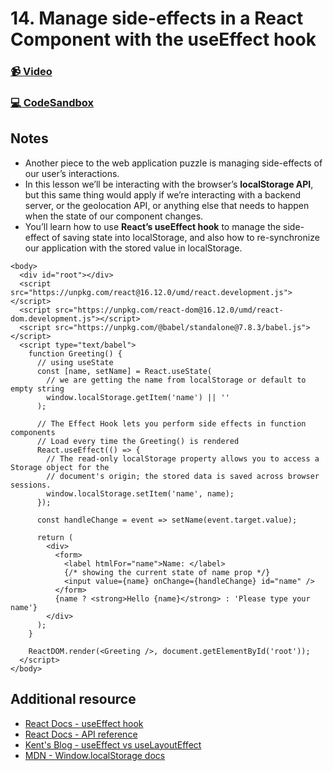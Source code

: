 # 14. Manage side-effects in a React Component with the useEffect hook

### [📹 Video](https://egghead.io/lessons/react-v2-13-manage-side-effects-in-a-react-component-with-the-useeffect-hook?pl=a-beginners-guide-to-react-v2-6c4d)

### [💻 CodeSandbox](https://codesandbox.io/s/github/kentcdodds/beginners-guide-to-react/tree/codesandbox/13-side-effects?from-embed)

## Notes

* Another piece to the web application puzzle is managing side-effects of our user’s interactions.
* In this lesson we’ll be interacting with the browser’s **localStorage API**, but this same thing would apply if we’re interacting with a backend server, or the geolocation API, or anything else that needs to happen when the state of our component changes.
* You’ll learn how to use **React’s useEffect hook** to manage the side-effect of saving state into localStorage, and also how to re-synchronize our application with the stored value in localStorage.

```markup
<body>
  <div id="root"></div>
  <script src="https://unpkg.com/react@16.12.0/umd/react.development.js"></script>
  <script src="https://unpkg.com/react-dom@16.12.0/umd/react-dom.development.js"></script>
  <script src="https://unpkg.com/@babel/standalone@7.8.3/babel.js"></script>
  <script type="text/babel">
    function Greeting() {
      // using useState
      const [name, setName] = React.useState(
        // we are getting the name from localStorage or default to empty string
        window.localStorage.getItem('name') || ''
      );

      // The Effect Hook lets you perform side effects in function components
      // Load every time the Greeting() is rendered
      React.useEffect(() => {
        // The read-only localStorage property allows you to access a Storage object for the
        // document's origin; the stored data is saved across browser sessions.
        window.localStorage.setItem('name', name);
      });

      const handleChange = event => setName(event.target.value);

      return (
        <div>
          <form>
            <label htmlFor="name">Name: </label>
            {/* showing the current state of name prop */}
            <input value={name} onChange={handleChange} id="name" />
          </form>
          {name ? <strong>Hello {name}</strong> : 'Please type your name'}
        </div>
      );
    }

    ReactDOM.render(<Greeting />, document.getElementById('root'));
  </script>
</body>
```

## Additional resource

* [React Docs - useEffect hook](https://reactjs.org/docs/hooks-effect.html)
* [React Docs - API reference](https://reactjs.org/docs/hooks-reference.html#useeffect)
* [Kent's Blog - useEffect vs useLayoutEffect](https://kentcdodds.com/blog/useeffect-vs-uselayouteffect)
* [MDN - Window.localStorage docs](https://developer.mozilla.org/en-US/docs/Web/API/Window/localStorage)


